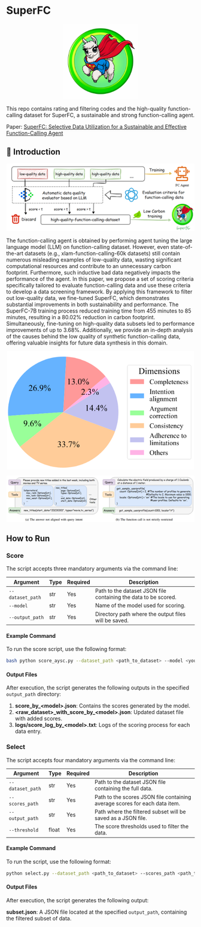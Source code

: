 # SuperFC
<p align="center">
    <img src="assets\SuperFC.png" width=200 />
</p>


This repo contains rating and filtering codes and the high-quality function-calling dataset for SuperFC, a sustainable and strong function-calling agent.

Paper: [SuperFC: Selective Data Utilization for a Sustainable and Effective Function-Calling Agent]()


## 📣 Introduction
<p align="center">
    <img src="assets\workflow.png"/>
</p>



The function-calling agent is obtained by performing agent tuning the large language model (LLM) on function-calling dataset. However, even state-of-the-art datasets (e.g., xlam-function-calling-60k datasets) still contain numerous misleading examples of low-quality data, wasting significant computational resources and contribute to an unnecessary carbon footprint. Furthermore, such inductive bad data negatively impacts the performance of the agent. In this paper, we propose a set of scoring criteria specifically tailored to evaluate function-calling data and use these criteria to develop a data screening framework. By applying this framework to filter out low-quality data, we fine-tuned SuperFC, which demonstrates substantial improvements in both sustainability and performance. The SuperFC-7B training process reduced training time from 455 minutes to 85 minutes, resulting in a 80.02% reduction in carbon footprint. Simultaneously, fine-tuning on high-quality data subsets led to performance improvements of up to 3.68%. Additionally, we provide an in-depth analysis of the causes behind the low quality of synthetic function-calling data, offering valuable insights for future data synthesis in this domain.

<p align="center">
    <img src="assets\dimensions.png" width=500 />
</p>

<p align="center">
    <img src="assets\case_study.png"/>
</p>


## How to Run

### Score

The script accepts three mandatory arguments via the command line:

| Argument       | Type   | Required | Description                                                                 |
|----------------|--------|----------|-----------------------------------------------------------------------------|
| `--dataset_path` | str   | Yes      | Path to the dataset JSON file containing the data to be scored.             |
| `--model`       | str   | Yes      | Name of the model used for scoring.                                         |
| `--output_path` | str   | Yes      | Directory path where the output files will be saved.                        |

#### Example Command

To run the score script, use the following format:
```bash
bash python score_aysc.py --dataset_path <path_to_dataset> --model <your_model> --output_path <output_file_path>
```


#### Output Files

After execution, the script generates the following outputs in the specified `output_path` directory:

1. **score_by_\<model\>.json**: Contains the scores generated by the model.
2. **\<raw_dataset\>_with_score_by\_\<model\>.json**: Updated dataset file with added scores.
3. **logs/score_log_by_\<model\>.txt**: Logs of the scoring process for each data entry.


### Select

The script accepts four mandatory arguments via the command line:

| Argument       | Type   | Required | Description                                                                 |
|----------------|--------|----------|-----------------------------------------------------------------------------|
| `--dataset_path` | str   | Yes      | Path to the dataset JSON file containing the full data.                     |
| `--scores_path`  | str   | Yes      | Path to the scores JSON file containing average scores for each data item.  |
| `--output_path`  | str   | Yes      | Path where the filtered subset will be saved as a JSON file.               |
| `--threshold`    | float  | Yes      | The score thresholds used to filter the data. |

#### Example Command

To run the script, use the following format:
```bash
python select.py --dataset_path <path_to_dataset> --scores_path <path_to_scores> --output_path <output_file_path> --threshold <threshold>
```

#### Output Files

After execution, the script generates the following output:

**subset.json**: A JSON file located at the specified `output_path`, containing the filtered subset of data.
